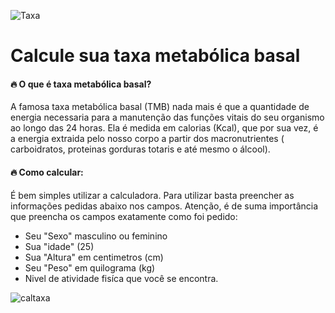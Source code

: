 
![Taxa](https://user-images.githubusercontent.com/98111351/163510737-22c8f352-334b-431b-921f-f783bfcc8c89.jpg)
<h1> Calcule sua taxa metabólica basal </h1>

<h4> 🔥 O que é taxa metabólica basal?</h4>
<p> A famosa taxa metabólica basal (TMB) nada mais é que a quantidade de energia necessaria para a manutenção das funções vitais do seu organismo ao longo das 24 horas. Ela é medida em calorias (Kcal), que por sua vez, é a energia extraida pelo nosso corpo a partir dos macronutrientes ( carboidratos, proteinas gorduras totaris e até mesmo o álcool).</p>

<h4> 🔥 Como calcular:</h4>
<p> É bem simples utilizar a calculadora. Para utilizar basta preencher as informações pedidas abaixo nos campos. Atenção, é de suma importância que preencha os campos exatamente como foi pedido: </p>

<ul> 
  <li>Seu "Sexo" masculino ou feminino  </li>
  <li>Sua "idade" (25) </li>
  <li>Sua "Altura" em centimetros (cm) </li>
  <li>Seu "Peso" em quilograma (kg)  </li>
  <li>Nivel de atividade fisíca que você se encontra. </li>
</ul>

![caltaxa](https://user-images.githubusercontent.com/98111351/163510748-784138d3-1906-4dee-a4a4-916df1f080e9.jpg)
